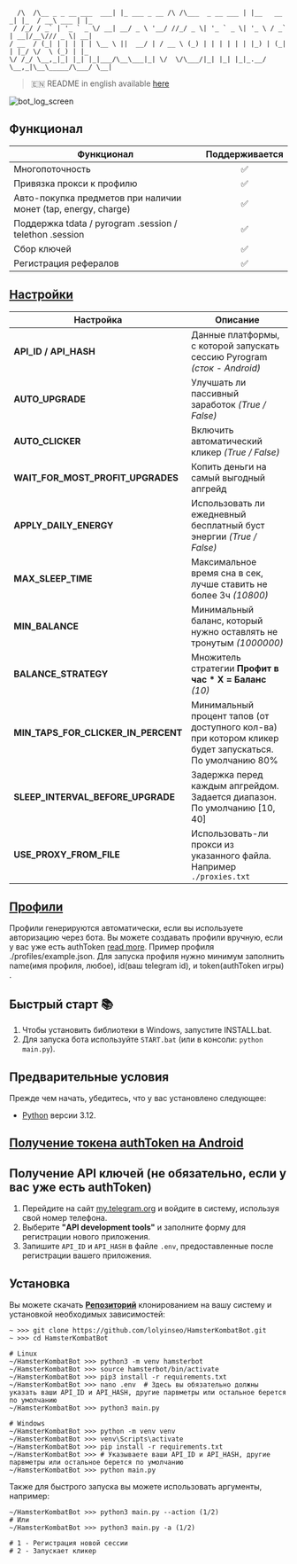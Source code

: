 
```                           _                                _           _     ___       _   
  /\  /\__ _ _ __ ___  ___| |_ ___ _ __ /\ /\___  _ __ ___ | |__   __ _| |_  / __\ ___ | |_ 
 / /_/ / _` | '_ ` _ \/ __| __/ _ \ '__/ //_/ _ \| '_ ` _ \| '_ \ / _` | __|/__\/// _ \| __|
/ __  / (_| | | | | | \__ \ ||  __/ | / __ \ (_) | | | | | | |_) | (_| | |_/ \/  \ (_) | |_ 
\/ /_/ \__,_|_| |_| |_|___/\__\___|_| \/  \/\___/|_| |_| |_|_.__/ \__,_|\__\_____/\___/ \__|
```                                                                                            

> 🇪🇳 README in english available [here](README-EN.md)

![bot_log_screen](https://github.com/user-attachments/assets/252329d2-9c9a-465c-b346-459e07057b5f)

## Функционал  
| Функционал                                                     | Поддерживается  |
|----------------------------------------------------------------|:---------------:|
| Многопоточность                                                |        ✅        |
| Привязка прокси к профилю                                      |        ✅        |
| Авто-покупка предметов при наличии монет (tap, energy, charge) |        ✅        |
| Поддержка tdata / pyrogram .session / telethon .session        |        ✅        |
| Сбор ключей                                                    |        ✅        |
| Регистрация рефералов                                          |        ✅        |


## [Настройки](https://github.com/lolyinseo/HamsterKombatBot/blob/main/.env)
| Настройка                             | Описание                                                                                                  |
|---------------------------------------|-----------------------------------------------------------------------------------------------------------|
| **API_ID / API_HASH**                 | Данные платформы, с которой запускать сессию Pyrogram _(сток - Android)_                                  |
| **AUTO_UPGRADE**                      | Улучшать ли пассивный заработок _(True / False)_                                                          |
| **AUTO_CLICKER**                      | Включить автоматический кликер _(True / False)_                                                           |
| **WAIT_FOR_MOST_PROFIT_UPGRADES**     | Копить деньги на самый выгодный апгрейд                                                                   |
| **APPLY_DAILY_ENERGY**                | Использовать ли ежедневный бесплатный буст энергии _(True / False)_                                       |
| **MAX_SLEEP_TIME**                    | Максимальное время сна в сек, лучше ставить не более 3ч _(10800)_                                         |
| **MIN_BALANCE**                       | Минимальный баланс, который нужно оставлять не тронутым _(1000000)_                                       |
| **BALANCE_STRATEGY**                  | Множитель стратегии **Профит в час * X = Баланс**  _(10)_                                                 |
| **MIN_TAPS_FOR_CLICKER_IN_PERCENT**   | Минимальный процент тапов (от доступного кол-ва) при котором кликер будет запускаться. По умолчанию 80%   |
| **SLEEP_INTERVAL_BEFORE_UPGRADE**     | Задержка перед каждым апгрейдом. Задается диапазон. По умолчанию [10, 40]                                 |
| **USE_PROXY_FROM_FILE**               | Использовать-ли прокси из указанного файла. Например `./proxies.txt`                                      |

## [Профили](https://github.com/lolyinseo/HamsterKombatBot/blob/main/profiles/example.json)
Профили генерируются автоматически, если вы используете авторизацию через бота. Вы можете создавать профили вручную, если у вас уже есть authToken [read more](docs/android-auth-info-extraction-guide_en.md). Пример профиля ./profiles/example.json. Для запуска профиля нужно минимум заполнить name(имя профиля, любое), id(ваш telegram id), и token(authToken игры) .

## Быстрый старт 📚
1. Чтобы установить библиотеки в Windows, запустите INSTALL.bat.
2. Для запуска бота используйте `START.bat` (или в консоли: `python main.py`).

## Предварительные условия
Прежде чем начать, убедитесь, что у вас установлено следующее:
- [Python](https://www.python.org/downloads/) версии 3.12.

## [Получение токена authToken на Android](docs/android-auth-info-extraction-guide.md)

## Получение API ключей (не обязательно, если у вас уже есть authToken)
1. Перейдите на сайт [my.telegram.org](https://my.telegram.org) и войдите в систему, используя свой номер телефона.
2. Выберите **"API development tools"** и заполните форму для регистрации нового приложения.
3. Запишите `API_ID` и `API_HASH` в файле `.env`, предоставленные после регистрации вашего приложения.

## Установка
Вы можете скачать [**Репозиторий**](https://github.com/lolyinseo/HamsterKombatBot) клонированием на вашу систему и установкой необходимых зависимостей:
```shell
~ >>> git clone https://github.com/lolyinseo/HamsterKombatBot.git 
~ >>> cd HamsterKombatBot

# Linux
~/HamsterKombatBot >>> python3 -m venv hamsterbot
~/HamsterKombatBot >>> source hamsterbot/bin/activate
~/HamsterKombatBot >>> pip3 install -r requirements.txt
~/HamsterKombatBot >>> nano .env  # Здесь вы обязательно должны указать ваши API_ID и API_HASH, другие парвметры или остальное берется по умолчанию
~/HamsterKombatBot >>> python3 main.py

# Windows
~/HamsterKombatBot >>> python -m venv venv
~/HamsterKombatBot >>> venv\Scripts\activate
~/HamsterKombatBot >>> pip install -r requirements.txt
~/HamsterKombatBot >>> # Указываете ваши API_ID и API_HASH, другие парвметры или остальное берется по умолчанию
~/HamsterKombatBot >>> python main.py
```

Также для быстрого запуска вы можете использовать аргументы, например:
```shell
~/HamsterKombatBot >>> python3 main.py --action (1/2)
# Или
~/HamsterKombatBot >>> python3 main.py -a (1/2)

# 1 - Регистрация новой сессии
# 2 - Запускает кликер
```
